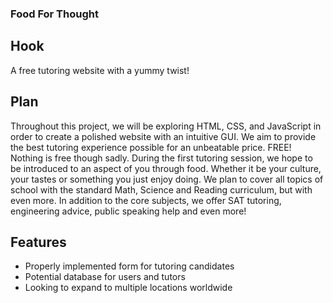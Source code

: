 ### Food For Thought

## Hook
A free tutoring website with a yummy twist!

## Plan
Throughout this project, we will be exploring HTML, CSS, and JavaScript in order to create a polished website with an intuitive GUI.
We aim to provide the best tutoring experience possible for an unbeatable price. FREE!
Nothing is free though sadly. During the first tutoring session, we hope to be introduced to an aspect of you through food. Whether it be your culture, your tastes or something you just enjoy doing. We plan to cover all topics of school with the standard Math, Science and Reading curriculum, but with even more. In addition to the core subjects, we offer SAT tutoring, engineering advice, public speaking help and even more!

## Features
- Properly implemented form for tutoring candidates
- Potential database for users and tutors
- Looking to expand to multiple locations worldwide

